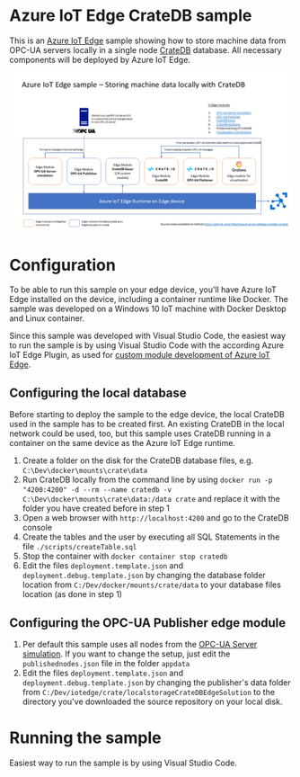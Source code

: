 # Azure IoT Edge CrateDB sample

This is an [Azure IoT Edge](https://azure.microsoft.com/en-us/services/iot-edge/) sample showing how to store machine data from OPC-UA servers locally in a single node [CrateDB](https://crate.io/) database. All necessary components will be deployed by Azure IoT Edge.

![Sample architecture](assets/EdgeSampleArchitecture.png)

# Configuration

To be able to run this sample on your edge device, you'll have Azure IoT Edge installed on the device, including a container runtime like Docker. The sample was developed on a Windows 10 IoT machine with Docker Desktop and Linux container. 

Since this sample was developed with Visual Studio Code, the easiest way to run the sample is by using Visual Studio Code with the according Azure IoT Edge Plugin, as used for [custom module development of Azure IoT Edge](https://docs.microsoft.com/en-us/azure/iot-edge/tutorial-csharp-module).

## Configuring the local database

Before starting to deploy the sample to the edge device, the local CrateDB used in the sample has to be created first. An existing CrateDB in the local network could be used, too, but this sample uses CrateDB running in a container on the same device as the Azure IoT Edge runtime. 

1. Create a folder on the disk for the CrateDB database files, e.g. `C:\Dev\docker\mounts\crate\data`
2. Run CrateDB locally from the command line by using `docker run -p "4200:4200" -d --rm --name cratedb -v C:\Dev\docker\mounts\crate\data:/data crate` and replace it with the folder you have created before in step 1
3. Open a web browser with `http://localhost:4200` and go to the CrateDB console
4. Create the tables and the user by executing all SQL Statements in the file `./scripts/createTable.sql`
5. Stop the container with `docker container stop cratedb`
6. Edit the files `deployment.template.json` and `deployment.debug.template.json` by changing the database folder location from `C:/Dev/docker/mounts/crate/data` to your database files location (as done in step 1)

## Configuring the OPC-UA Publisher edge module

1. Per default this sample uses all nodes from the [OPC-UA Server simulation](https://github.com/Azure-Samples/iot-edge-opc-plc). If you want to change the setup, just edit the `publishednodes.json` file in the folder `appdata`
2. Edit the files `deployment.template.json` and `deployment.debug.template.json` by changing the publisher's data folder from `C:/Dev/iotedge/crate/localstorageCrateDBEdgeSolution` to the directory you've downloaded the source repository on your local disk.


# Running the sample

Easiest way to run the sample is by using Visual Studio Code.